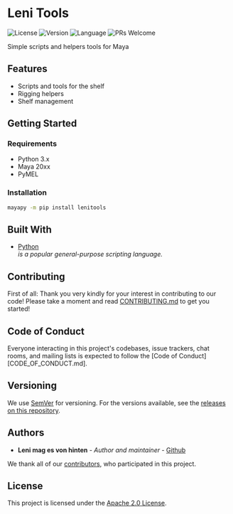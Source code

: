 # Leni Tools

![License](https://img.shields.io/github/license/lenimagesvonhinten/leni-tools)
![Version](https://img.shields.io/github/v/release/lenimagesvonhinten/leni-tools)
![Language](https://img.shields.io/github/languages/top/lenimagesvonhinten/leni-tools)
![PRs Welcome](https://img.shields.io/badge/PRs-welcome-brightgreen.svg?style=flat-square)

Simple scripts and helpers tools for Maya

## Features

* Scripts and tools for the shelf
* Rigging helpers
* Shelf management

## Getting Started

### Requirements

* Python 3.x
* Maya 20xx
* PyMEL

### Installation

```bash
mayapy -m pip install lenitools
```

## Built With

* [Python](https://python.de/) \
  *is a popular general-purpose scripting language.*

## Contributing

First of all: Thank you very kindly for your interest in contributing to
our code! Please take a moment and read [CONTRIBUTING.md](CONTRIBUTING.md)
to get you started!

## Code of Conduct

Everyone interacting in this project's codebases, issue trackers, chat rooms,
and mailing lists is expected to follow
the [Code of Conduct][CODE_OF_CONDUCT.md].

## Versioning

We use [SemVer](http://semver.org/) for versioning. For the versions available,
see the [releases on this repository][github-releases].

## Authors

* **Leni mag es von hinten** - *Author and maintainer* - [Github][github]

We thank all of our [contributors][github-contributors], who participated in
this project.

## License

This project is licensed under the [Apache 2.0 License](LICENSE.md).

<!-- General links -->

[github]: https://github.com/lenimagesvonhinten
[github-releases]: https://github.com/lenimagesvonhinten/leni-tools/releases
[github-contributors]: https://github.com/lenimagesvonhinten/leni-tools/graphs/contributors
[gitflow]: https://danielkummer.github.io/git-flow-cheatsheet/
[gitflow-model]: http://nvie.com/posts/a-successful-git-branching-model/
